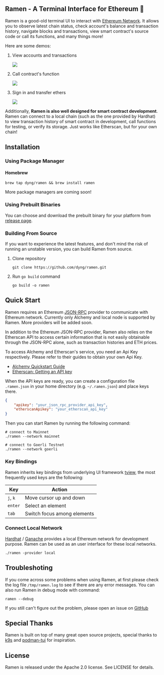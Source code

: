 ## Ramen - A Terminal Interface for Ethereum 🍜

Ramen is a good-old terminal UI to interact with [Ethereum Network](https://ethereum.org/en/). It allows you to observe latest chain status, check account's balance and transaction history, navigate blocks and transactions, view smart contract's source code or call its functions, and many things more!

Here are some demos:

1. View accounts and transactions

    <img src="https://user-images.githubusercontent.com/1492050/216913618-9d9d708a-d350-442d-83c2-3a6c7a77614f.gif"/>

2. Call contract's function

    <img src="https://user-images.githubusercontent.com/1492050/216915763-f6c429a5-f980-4dcc-87ac-77b6cd65b62a.gif"/>

3. Sign in and transfer ethers

    <img src="https://user-images.githubusercontent.com/1492050/216917516-8cf8b02b-ba95-466a-ac6c-450f53b7f6e4.gif"/>

Additionally, **Ramen is also well designed for smart contract development**. Ramen can connect to a local chain (such as the one provided by Hardhat) to view transaction history of smart contract in development, call functions for testing, or verify its storage. Just works like Etherscan, but for your own chain!

## Installation

### Using Package Manager

#### Homebrew

```shell
brew tap dyng/ramen && brew install ramen
```

More package managers are coming soon!

### Using Prebuilt Binaries

You can choose and download the prebuilt binary for your platform from [release page](https://github.com/dyng/ramen/releases).

### Building From Source

If you want to experience the latest features, and don't mind the risk of running an unstable version, you can build Ramen from source.

1. Clone repository

    ```shell
    git clone https://github.com/dyng/ramen.git
    ```

2. Run `go build` command

    ```shell
    go build -o ramen
    ```

## Quick Start

Ramen requires an Ethereum [JSON-RPC](https://ethereum.org/en/developers/docs/apis/json-rpc/) provider to communicate with Ethereum network. Currently only Alchemy and local node is supported by Ramen. More providers will be added soon.

In addition to the Ethereum JSON-RPC provider, Ramen also relies on the Etherscan API to access certain information that is not easily obtainable through the JSON-RPC alone, such as transaction histories and ETH prices.

To access Alchemy and Etherscan's service, you need an Api Key respectively. Please refer to their guides to obtain your own Api Key.

- [Alchemy Quickstart Guide](https://docs.alchemy.com/lang-zh/docs/alchemy-quickstart-guide)
- [Etherscan: Getting an API key](https://docs.etherscan.io/getting-started/viewing-api-usage-statistics)

When the API keys are ready, you can create a configuration file `.ramen.json` in your home directory (e.g. `~/.ramen.json`) and place keys there.

```json
{
    "apikey": "your_json_rpc_provider_api_key",
    "etherscanApikey": "your_etherscan_api_key"
}
```

Then you can start Ramen by running the following command:

```shell
# connect to Mainnet
./ramen --network mainnet

# connect to Goerli Testnet
./ramen --network goerli
```

### Key Bindings

Ramen inherits key bindings from underlying UI framework [tview](https://github.com/rivo/tview), the most frequently used keys are the following:

| Key | Action |
|---|---|
|`j`, `k`|Move cursor up and down|
|`enter`|Select an element|
|`tab`|Switch focus among elements|

### Connect Local Network

[Hardhat](https://hardhat.org/) / [Ganache](https://trufflesuite.com/ganache/) provides a local Ethereum network for development purpose. Ramen can be used as an user interface for these local networks.

```shell
./ramen -provider local
```

## Troubleshoting

If you come across some problems when using Ramen, at first please check the log file `/tmp/ramen.log` to see if there are any error messages. You can also run Ramen in debug mode with command:

```shell
ramen --debug
```

If you still can't figure out the problem, please open an issue on [GitHub](https://github.com/dyng/ramen/issues/new)

## Special Thanks

Ramen is built on top of many great open source projects, special thanks to [k9s](https://github.com/derailed/k9s) and [podman-tui](https://github.com/containers/podman-tui) for inspiration.

## License

Ramen is released under the Apache 2.0 license. See LICENSE for details.
